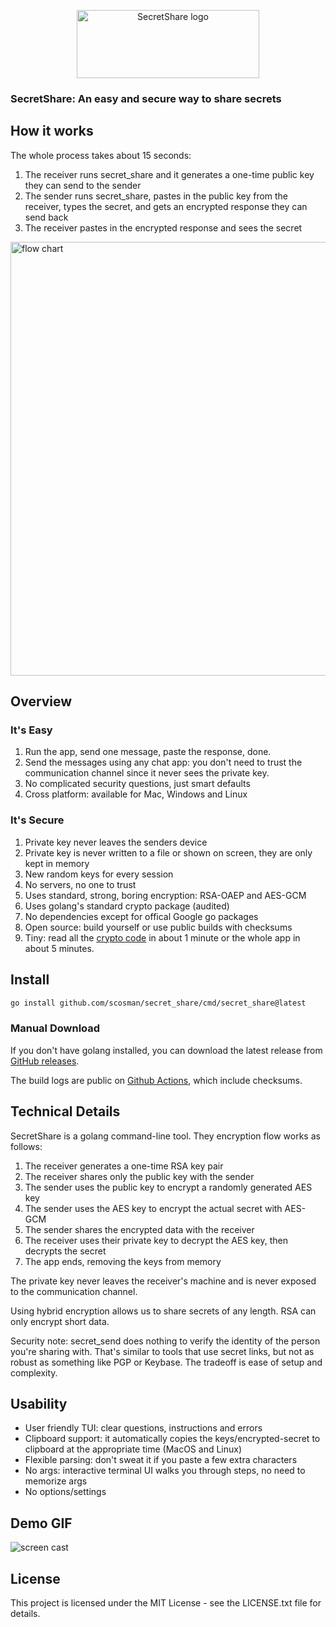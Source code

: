<p align="center">
        <picture>
            <img width="292" height="109" alt="SecretShare logo" src="https://github.com/user-attachments/assets/f66fec47-2e54-4f3c-aced-049c40881f2e" />
        </picture>
</p>

### SecretShare: An easy and secure way to share secrets

## How it works

The whole process takes about 15 seconds:

1. The receiver runs secret_share and it generates a one-time public key they can send to the sender
2. The sender runs secret_share, pastes in the public key from the receiver, types the secret, and gets an encrypted response they can send back
3. The receiver pastes in the encrypted response and sees the secret

<img width="1669" height="694" alt="flow chart" src="https://github.com/user-attachments/assets/9a1f0b4f-915a-4bd4-80e3-14a27066f58e" />

## Overview

### It's Easy

1. Run the app, send one message, paste the response, done. 
2. Send the messages using any chat app: you don't need to trust the communication channel since it never sees the private key.
3. No complicated security questions, just smart defaults
4. Cross platform: available for Mac, Windows and Linux

### It's Secure

1. Private key never leaves the senders device
2. Private key is never written to a file or shown on screen, they are only kept in memory
3. New random keys for every session
4. No servers, no one to trust 
5. Uses standard, strong, boring encryption: RSA-OAEP and AES-GCM 
6. Uses golang's standard crypto package (audited)
7. No dependencies except for offical Google go packages
8. Open source: build yourself or use public builds with checksums
9. Tiny: read all the [crypto code](core/crypto.go) in about 1 minute or the whole app in about 5 minutes.

## Install

```bash
go install github.com/scosman/secret_share/cmd/secret_share@latest
```

### Manual Download

If you don't have golang installed, you can download the latest release from [GitHub releases](https://github.com/scosman/secret_share/releases). 

The build logs are public on [Github Actions](https://github.com/scosman/secret_share/actions/workflows/release.yml), which include checksums.

## Technical Details

SecretShare is a golang command-line tool. They encryption flow works as follows:

1. The receiver generates a one-time RSA key pair
2. The receiver shares only the public key with the sender
3. The sender uses the public key to encrypt a randomly generated AES key
4. The sender uses the AES key to encrypt the actual secret with AES-GCM
5. The sender shares the encrypted data with the receiver
6. The receiver uses their private key to decrypt the AES key, then decrypts the secret
7. The app ends, removing the keys from memory

The private key never leaves the receiver's machine and is never exposed to the communication channel.

Using hybrid encryption allows us to share secrets of any length. RSA can only encrypt short data.

Security note: secret_send does nothing to verify the identity of the person you're sharing with. That's similar to tools that use secret links, but not as robust as something like PGP or Keybase. The tradeoff is ease of setup and complexity.

## Usability

 - User friendly TUI: clear questions, instructions and errors
 - Clipboard support: it automatically copies the keys/encrypted-secret to clipboard at the appropriate time (MacOS and Linux)
 - Flexible parsing: don't sweat it if you paste a few extra characters
 - No args: interactive terminal UI walks you through steps, no need to memorize args
 - No options/settings

## Demo GIF

![screen cast](https://github.com/user-attachments/assets/0d2f2524-38a8-4455-9e65-23c7247d67f0)

## License

This project is licensed under the MIT License - see the LICENSE.txt file for details.
